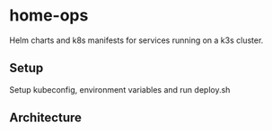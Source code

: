 # home-ops

Helm charts and k8s manifests for services running on a k3s cluster.

## Setup

Setup kubeconfig, environment variables and run deploy.sh

## Architecture

